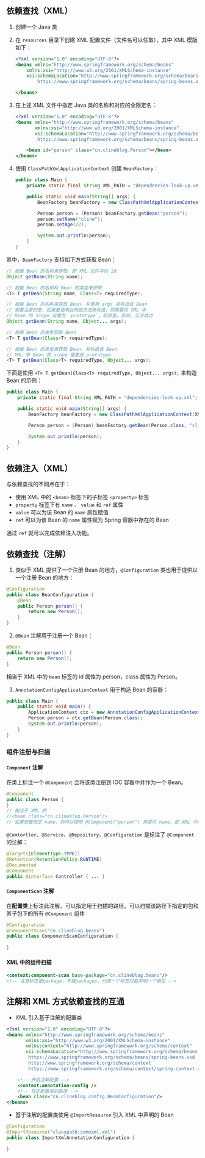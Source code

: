 ## 依赖查找（XML）

1. 创建一个 Java 类

2. 在 `resources` 目录下创建 XML 配置文件（文件名可以任取），其中 XML 模版如下：

   ```xml
   <?xml version="1.0" encoding="UTF-8"?>
   <beans xmlns="http://www.springframework.org/schema/beans"
       xmlns:xsi="http://www.w3.org/2001/XMLSchema-instance"
       xsi:schemaLocation="http://www.springframework.org/schema/beans
           https://www.springframework.org/schema/beans/spring-beans.xsd">
   
   </beans>
   ```

3. 在上述 XML 文件中指定 Java 类的名称和对应的全限定名：

   ```xml
   <?xml version="1.0" encoding="UTF-8"?>
   <beans xmlns="http://www.springframework.org/schema/beans"
          xmlns:xsi="http://www.w3.org/2001/XMLSchema-instance"
          xsi:schemaLocation="http://www.springframework.org/schema/beans
           https://www.springframework.org/schema/beans/spring-beans.xsd">
   
       <bean id="person" class="cn.clineblog.Person"></bean>
   </beans>
   ```

4. 使用 `ClassPathXmlApplicationContext` 创建 `BeanFactory`：

   ```java
   public class Main {
       private static final String XML_PATH = "dependencies-look-up.xml";
   
       public static void main(String[] args) {
           BeanFactory beanFactory = new ClassPathXmlApplicationContext(XML_PATH);
   
           Person person = (Person) beanFactory.getBean("person");
           person.setName("cline");
           person.setAge(22);
   
           System.out.println(person);
       }
   }
   ```

其中，`BeanFactory` 支持如下方式获取 Bean：

```java
// 根据 Bean 的名称来获取，即 XML 文件中的 id
Object getBean(String name);

// 根据 Bean 的名称和 Bean 的类型来获取
<T> T getBean(String name, Class<T> requiredType);

// 根据 Bean 的名称来获取 Bean，并使用 args 来构造该 Bean
// 需要注意的是，如果要使用此构造方法来构造，则需要将 XML 中
// Bean 的 scope 设置为 `prototype`，即原型，否则，无法成功
Object getBean(String name, Object... args);

// 根据 Bean 的类型获取 Bean
<T> T getBean(Class<T> requiredType);

// 根据 Bean 的类型来获取 Bean，并构造该 Bean
// XML 中 Bean 的 scope 需要是 prototype
<T> T getBean(Class<T> requiredType, Object... args);
```

下面是使用 `<T> T getBean(Class<T> requiredType, Object... args);` 来构造 Bean 的示例：

```java
public class Main {
    private static final String XML_PATH = "dependencies-look-up.xml";

    public static void main(String[] args) {
        BeanFactory beanFactory = new ClassPathXmlApplicationContext(XML_PATH);

        Person person = (Person) beanFactory.getBean(Person.class, "cline", 22);

        System.out.println(person);
    }
}
```

## 依赖注入（XML）

与依赖查找的不同点在于：

- 使用 XML 中的 `<bean>` 标签下的子标签 `<property>`  标签
- `property` 标签下有 `name` 、 `value` 和 `ref` 属性
- `value` 可以为该 Bean 的 `name` 属性赋值
- `ref` 可以为该 Bean 的 `name` 属性赋为 Spring 容器中存在的 Bean

通过 `ref` 就可以完成依赖注入功能。

## 依赖查找（注解）

1. 类似于 XML 提供了一个注册 Bean 的地方，`@Configuration` 类也用于提供以一个注册 Bean 的地方：

```java
@Configuration
public class BeanConfiguration {
    @Bean
    public Person person() {
        return new Person();
    }
}
```

2. `@Bean` 注解用于注册一个 Bean：

```java
@Bean
public Person person() {
    return new Person();
}
```

相当于 XML 中的 `bean` 标签的 id 属性为 person，class 属性为 Person。

3. `AnnotationConfigApplicationContext` 用于构造 Bean 的容器：

```java
public class Main {
    public static void main() {
        ApplicationContext ctx = new AnnotationConfigApplicationContext(BeanConfiguration.class);
        Person person = ctx.getBean(Person.class);
        System.out.println(person);
    }
}
```

### 组件注册与扫描

#### `Component` 注解

在类上标注一个 `@Component` 会将该类注册到 IOC 容器中并作为一个 Bean。

```java
@Component
public class Person {
}
// 相当于 XML 的
//<bean class="cn.clineblog.Person"/>
// 如果想要指定 name，则可以使用 @Component("person") 来提供 name，即 XML 中的 id
```

`@Comtorller`、`@Service`、`@Repository`、`@Configuration` 是标注了 `@Component` 的注解：

```java
@Target({ElementType.TYPE})
@Retention(RetentionPolicy.RUNTIME)
@Documented
@Component
public @interface Controller { ... }
```

#### `ComponentScan` 注解

在**配置类**上标注此注解，可以指定用于扫描的路径，可以扫描该路径下指定的包和其子包下的所有 `@Component` 组件

```java
@Configuration
@ComponentScan("cn.clineblog.beans")
public class ComponentScanConfiguration {
    
}
```

#### XML 中的组件扫描

```xml
<context:component-scan base-package="cn.clineblog.beans"/>
<!-- 注意标签是package，不是packages，代表一个标签只能声明一个根包 -->
```

## 注解和 XML 方式依赖查找的互通

- XML 引入基于注解的配置类

```xml
<?xml version="1.0" encoding="UTF-8"?>
<beans xmlns="http://www.springframework.org/schema/beans"
       xmlns:xsi="http://www.w3.org/2001/XMLSchema-instance"
       xmlns:context="http://www.springframework.org/schema/context"
       xsi:schemaLocation="http://www.springframework.org/schema/beans
        https://www.springframework.org/schema/beans/spring-beans.xsd 
        http://www.springframework.org/schema/context 
        https://www.springframework.org/schema/context/spring-context.xsd">

    <!-- 开启注解配置 -->
    <context:annotation-config />
    <!-- 指定配置类的路径 -->
    <bean class="cn.clineblog.config.BeanConfiguration"/>
</beans>
```

- 基于注解的配置类使用 `@ImportResource` 引入 XML 中声明的 Bean

```java
@Configuration
@ImportResource("classpath:somexml.xml")
public class ImportXmlAnnotationConfiguration {
    
}
```

